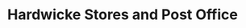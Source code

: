 ---
title: "Hardwicke Stores and Post Office"
url: /gloucester/hardwicke-stores-and-post-office/
shop: convenience
---